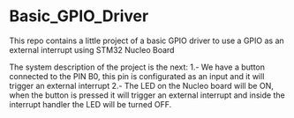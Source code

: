 # Basic_GPIO_Driver
This repo contains a little project of a basic GPIO driver to use a GPIO as an external interrupt using STM32 Nucleo Board

The system description of the project is the next:
1.- We have a button connected to the PIN B0, this pin is configurated as an input and it will trigger an external interrupt
2.- The LED on the Nucleo board will be ON, when the button is pressed it will trigger an external interrupt and inside the interrupt handler the LED will be turned OFF.
